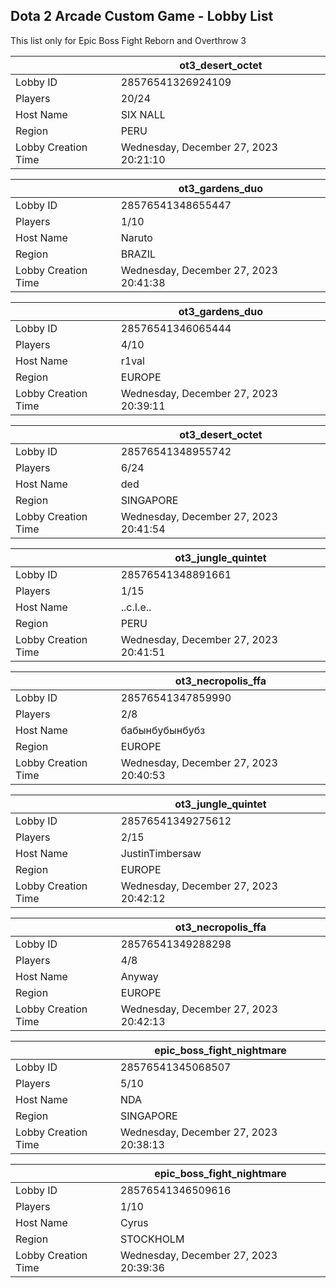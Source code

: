 ## Dota 2 Arcade Custom Game - Lobby List

This list only for Epic Boss Fight Reborn and Overthrow 3

|  | ot3_desert_octet |
| ------ | ------ |
| Lobby ID | 28576541326924109 |
| Players | 20/24 |
| Host Name | SIX NALL |
| Region | PERU |
| Lobby Creation Time | Wednesday, December 27, 2023 20:21:10 |


|  | ot3_gardens_duo |
| ------ | ------ |
| Lobby ID | 28576541348655447 |
| Players | 1/10 |
| Host Name | Naruto |
| Region | BRAZIL |
| Lobby Creation Time | Wednesday, December 27, 2023 20:41:38 |


|  | ot3_gardens_duo |
| ------ | ------ |
| Lobby ID | 28576541346065444 |
| Players | 4/10 |
| Host Name | r1val |
| Region | EUROPE |
| Lobby Creation Time | Wednesday, December 27, 2023 20:39:11 |


|  | ot3_desert_octet |
| ------ | ------ |
| Lobby ID | 28576541348955742 |
| Players | 6/24 |
| Host Name | ded |
| Region | SINGAPORE |
| Lobby Creation Time | Wednesday, December 27, 2023 20:41:54 |


|  | ot3_jungle_quintet |
| ------ | ------ |
| Lobby ID | 28576541348891661 |
| Players | 1/15 |
| Host Name | ..c.I.e.. |
| Region | PERU |
| Lobby Creation Time | Wednesday, December 27, 2023 20:41:51 |


|  | ot3_necropolis_ffa |
| ------ | ------ |
| Lobby ID | 28576541347859990 |
| Players | 2/8 |
| Host Name | бабынбубынбубз |
| Region | EUROPE |
| Lobby Creation Time | Wednesday, December 27, 2023 20:40:53 |


|  | ot3_jungle_quintet |
| ------ | ------ |
| Lobby ID | 28576541349275612 |
| Players | 2/15 |
| Host Name | JustinTimbersaw |
| Region | EUROPE |
| Lobby Creation Time | Wednesday, December 27, 2023 20:42:12 |


|  | ot3_necropolis_ffa |
| ------ | ------ |
| Lobby ID | 28576541349288298 |
| Players | 4/8 |
| Host Name | Anyway |
| Region | EUROPE |
| Lobby Creation Time | Wednesday, December 27, 2023 20:42:13 |


|  | epic_boss_fight_nightmare |
| ------ | ------ |
| Lobby ID | 28576541345068507 |
| Players | 5/10 |
| Host Name | NDA |
| Region | SINGAPORE |
| Lobby Creation Time | Wednesday, December 27, 2023 20:38:13 |


|  | epic_boss_fight_nightmare |
| ------ | ------ |
| Lobby ID | 28576541346509616 |
| Players | 1/10 |
| Host Name | Cyrus |
| Region | STOCKHOLM |
| Lobby Creation Time | Wednesday, December 27, 2023 20:39:36 |


